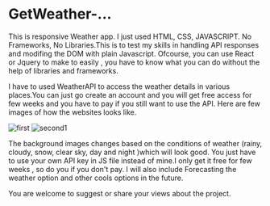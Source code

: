 # GetWeather-...
This is responsive Weather app.
I just used HTML, CSS, JAVASCRIPT. No Frameworks, No Libraries.This is to test my skills in handling 
API responses and modifing the DOM with plain Javascript.
Ofcourse, you can use React or Jquery to make to easily , you have to know what you can do without the 
help of libraries and frameworks.

I have to used WeatherAPI to access the weather details in various places.You can just go create an account
and you will get free access for few weeks and you have to pay if you still want to use the API.
Here are few images of how the websites looks like.

![first](https://user-images.githubusercontent.com/121557455/218276106-74eb40b7-c9e1-4eb5-a406-a9614455a383.png)
![second1](https://user-images.githubusercontent.com/121557455/218276302-a5d80ce3-7a15-4cb6-875f-8f83316c9423.png)


The background images changes based on the conditions of weather (rainy, cloudy, snow, clear sky, day and night )which will look good.
You just have to use your own API key in JS file instead of mine.I only get it free for few weeks , so do you if you don't pay.
I will also include Forecasting the weather option and other cools options in the future.

You are welcome to suggest or share your views about the project.

